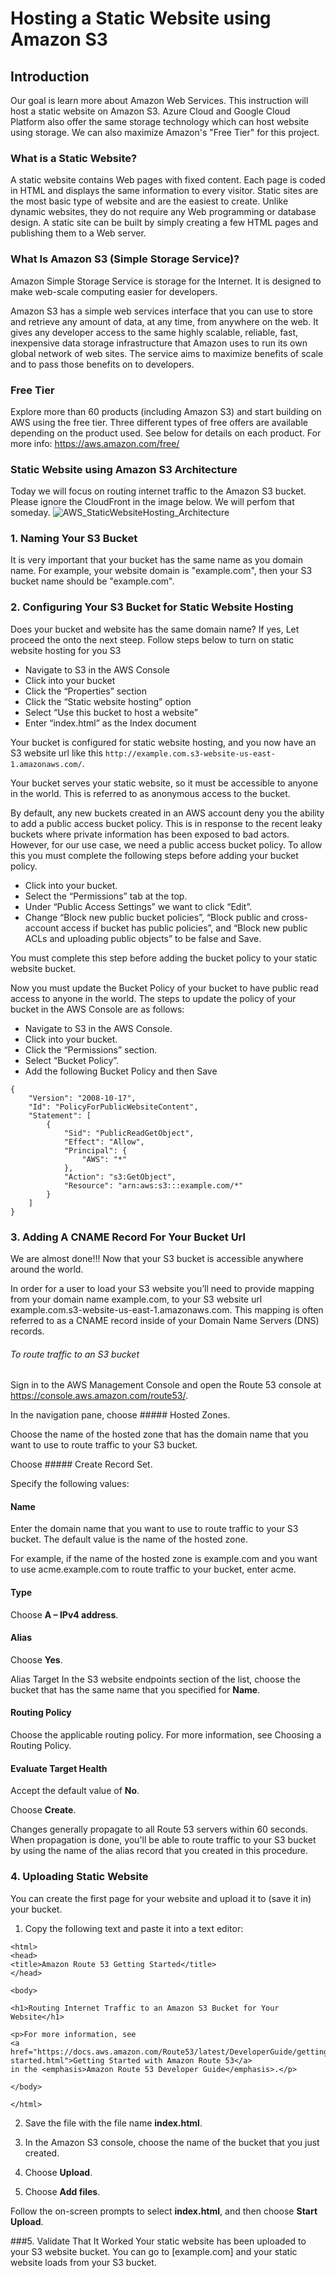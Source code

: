 Hosting a Static Website using Amazon S3
======

Introduction
------------
Our goal is learn more about Amazon Web Services. This instruction will host a static website on Amazon S3.
Azure Cloud and Google Cloud Platform also offer the same storage technology which can host website using storage.
We can also maximize Amazon's "Free Tier" for this project.

### What is a Static Website?
A static website contains Web pages with fixed content. Each page is coded in HTML and displays the same information to every visitor. Static sites are the most basic type of website and are the easiest to create. Unlike dynamic websites, they do not require any Web programming or database design. A static site can be built by simply creating a few HTML pages and publishing them to a Web server.

### What Is Amazon S3 (Simple Storage Service)?
Amazon Simple Storage Service is storage for the Internet. It is designed to make web-scale computing easier for developers.

Amazon S3 has a simple web services interface that you can use to store and retrieve any amount of data, at any time, from anywhere on the web. It gives any developer access to the same highly scalable, reliable, fast, inexpensive data storage infrastructure that Amazon uses to run its own global network of web sites. The service aims to maximize benefits of scale and to pass those benefits on to developers.

### Free Tier 
Explore more than 60 products (including Amazon S3) and start building on AWS using the free tier. Three different types of free offers are available depending on the product used. See below for details on each product.
For more info: https://aws.amazon.com/free/

### Static Website using Amazon S3 Architecture
Today we will focus on routing internet traffic to the Amazon S3 bucket. Please ignore the CloudFront in the image below. We will perfom that someday.
![AWS_StaticWebsiteHosting_Architecture](https://github.com/ripples3/Static-Website-using-Amazon-S3/blob/master/AWS_StaticWebsiteHosting_Architecture.png)

### 1. Naming Your S3 Bucket
It is very important that your bucket has the same name as you domain name.
For example, your website domain is "example.com", then your S3 bucket name should be "example.com".

### 2. Configuring Your S3 Bucket for Static Website Hosting
Does your bucket and website has the same domain name? If yes, Let proceed the onto the next steep.
Follow steps below to turn on static website hosting for you S3
- Navigate to S3 in the AWS Console
- Click into your bucket
- Click the “Properties” section
- Click the “Static website hosting” option
- Select “Use this bucket to host a website”
- Enter “index.html” as the Index document

Your bucket is configured for static website hosting, and you now have an S3 website url like this `http://example.com.s3-website-us-east-1.amazonaws.com/`.

Your bucket serves your static website, so it must be accessible to anyone in the world. This is referred to as anonymous access to the bucket.

By default, any new buckets created in an AWS account deny you the ability to add a public access bucket policy. This is in response to the recent leaky buckets where private information has been exposed to bad actors. However, for our use case, we need a public access bucket policy. To allow this you must complete the following steps before adding your bucket policy.

- Click into your bucket.
- Select the “Permissions” tab at the top.
- Under “Public Access Settings” we want to click “Edit”.
- Change “Block new public bucket policies”, “Block public and cross-account access if bucket has public policies”, and “Block new public ACLs and uploading public objects” to be false and Save.

You must complete this step before adding the bucket policy to your static website bucket.

Now you must update the Bucket Policy of your bucket to have public read access to anyone in the world. The steps to update the policy of your bucket in the AWS Console are as follows:

- Navigate to S3 in the AWS Console.
- Click into your bucket.
- Click the “Permissions” section.
- Select “Bucket Policy”.
- Add the following Bucket Policy and then Save

```
{
    "Version": "2008-10-17",
    "Id": "PolicyForPublicWebsiteContent",
    "Statement": [
        {
            "Sid": "PublicReadGetObject",
            "Effect": "Allow",
            "Principal": {
                "AWS": "*"
            },
            "Action": "s3:GetObject",
            "Resource": "arn:aws:s3:::example.com/*"
        }
    ]
}
```

### 3. Adding A CNAME Record For Your Bucket Url
We are almost done!!! Now that your S3 bucket is accessible anywhere around the world.

In order for a user to load your S3 website you’ll need to provide mapping from your domain name example.com, to your S3 website url example.com.s3-website-us-east-1.amazonaws.com. This mapping is often referred to as a CNAME record inside of your Domain Name Servers (DNS) records.

###### To route traffic to an S3 bucket

Sign in to the AWS Management Console and open the Route 53 console at https://console.aws.amazon.com/route53/.

In the navigation pane, choose ##### Hosted Zones.

Choose the name of the hosted zone that has the domain name that you want to use to route traffic to your S3 bucket.

Choose ##### Create Record Set.

Specify the following values:

#### Name
Enter the domain name that you want to use to route traffic to your S3 bucket. The default value is the name of the hosted zone.

For example, if the name of the hosted zone is example.com and you want to use acme.example.com to route traffic to your bucket, enter acme.

#### Type
Choose **A – IPv4 address**.

#### Alias
Choose **Yes**.

Alias Target
In the S3 website endpoints section of the list, choose the bucket that has the same name that you specified for **Name**.

#### Routing Policy
Choose the applicable routing policy. For more information, see Choosing a Routing Policy.

#### Evaluate Target Health
Accept the default value of **No**.

Choose **Create**.

Changes generally propagate to all Route 53 servers within 60 seconds. When propagation is done, you'll be able to route traffic to your S3 bucket by using the name of the alias record that you created in this procedure.

### 4. Uploading Static Website
You can create the first page for your website and upload it to (save it in) your bucket.

1. Copy the following text and paste it into a text editor:
```
<html>
<head>
<title>Amazon Route 53 Getting Started</title>	
</head>

<body>

<h1>Routing Internet Traffic to an Amazon S3 Bucket for Your Website</h1>

<p>For more information, see 
<a href="https://docs.aws.amazon.com/Route53/latest/DeveloperGuide/getting-started.html">Getting Started with Amazon Route 53</a> 
in the <emphasis>Amazon Route 53 Developer Guide</emphasis>.</p>

</body>

</html>
```

2. Save the file with the file name **index.html**.

3. In the Amazon S3 console, choose the name of the bucket that you just created.

4. Choose **Upload**.

5. Choose **Add files**.

Follow the on-screen prompts to select **index.html**, and then choose **Start Upload**.

###5. Validate That It Worked
Your static website has been uploaded to your S3 website bucket. You can go to [example.com] and your static website loads from your S3 bucket.

